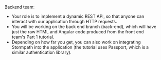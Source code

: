 Backend team:
- Your role is to implement a dynamic REST API, so that anyone can interact with our application through HTTP requests.
- You will be working on the back end branch (back-end), which will have just the raw HTML and Angular code produced from the front end team's Part 1 tutorial.
- Depending on how far you get, you can also work on integrating Stormpath into the application (the tutorial uses Passport, which is a similar authentication library).
